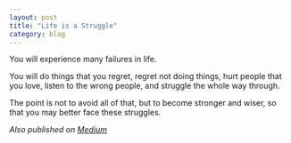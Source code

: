 ```yaml
---
layout: post
title: "Life is a Struggle"
category: blog
---
```


You will experience many failures in life.

You will do things that you regret, regret not doing things, hurt people that you love, listen to the wrong people, and struggle the whole way through.

The point is not to avoid all of that, but to become stronger and wiser, so that you may better face these struggles.

*Also published on [Medium](https://medium.com/@LeNPaul/life-is-a-struggle-511e31d06a91)*
